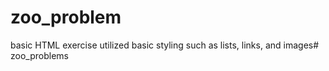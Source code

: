 # zoo_problem
basic HTML exercise
utilized basic styling such as lists, links, and images# zoo_problems
